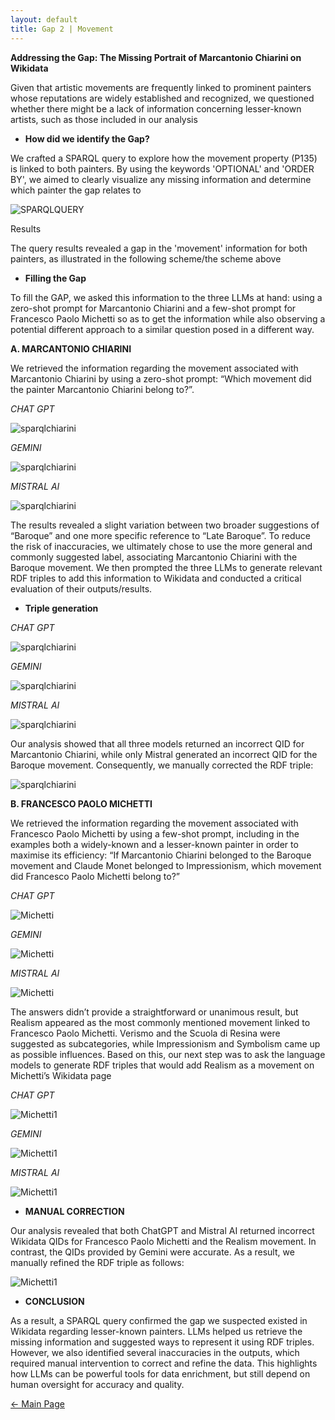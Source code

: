 ```yaml
---
layout: default
title: Gap 2 | Movement
---
```


**Addressing the Gap: The Missing Portrait of Marcantonio Chiarini on Wikidata**

Given that artistic movements are frequently linked to prominent painters whose reputations are widely established and recognized, we questioned whether there might be a lack of information concerning lesser-known artists, such as those included in our analysis

- **How did we identify the Gap?**

We crafted a SPARQL query to explore how the movement property (P135) is linked to both painters. By using the keywords 'OPTIONAL' and 'ORDER BY', we aimed to clearly visualize any missing information and determine which painter the gap relates to

![SPARQLQUERY](/abremipainters/assets/images/Immagine5.jpg)


Results 

The query results revealed a gap in the 'movement' information for both painters, as illustrated in the following scheme/the scheme above

- **Filling the Gap**

To fill the GAP, we asked this information to the three LLMs at hand: using a zero-shot prompt for Marcantonio Chiarini and a few-shot prompt for Francesco Paolo Michetti so as to get the information while also observing a potential different approach to a similar question posed in a different way.

**A. MARCANTONIO CHIARINI**

We retrieved the information regarding the movement associated with Marcantonio Chiarini by using a zero-shot prompt: “Which movement did the painter Marcantonio Chiarini belong to?”.


*CHAT GPT*

![sparqlchiarini](/abremipainters/assets/images/Immagine8.jpg)

*GEMINI*
   
![sparqlchiarini](/abremipainters/assets/images/Immagine9.jpg)
 
*MISTRAL AI*

![sparqlchiarini](/abremipainters/assets/images/Immagine10.jpg)

The results revealed a slight variation between two broader suggestions of “Baroque” and one more specific reference to “Late Baroque”. To reduce the risk of inaccuracies, we ultimately chose to use the more general and commonly suggested label, associating Marcantonio Chiarini with the Baroque movement. We then prompted the three LLMs to generate relevant RDF triples to add this information to Wikidata and conducted a critical evaluation of their outputs/results.

- **Triple generation**

*CHAT GPT*

![sparqlchiarini](/abremipainters/assets/images/CHIARINI1.png)

*GEMINI*

![sparqlchiarini](/abremipainters/assets/images/CHIARINI2.png)

*MISTRAL AI*

![sparqlchiarini](/abremipainters/assets/images/CHIARINI3.png)

Our analysis showed that all three models returned an incorrect QID for Marcantonio Chiarini, while only Mistral generated an incorrect QID for the Baroque movement. Consequently, we manually corrected the RDF triple:

![sparqlchiarini](/abremipainters/assets/images/CHIARINI4.png) 


**B. FRANCESCO PAOLO MICHETTI**

We retrieved the information regarding the movement associated with Francesco Paolo Michetti by using a few-shot prompt, including in the examples both a widely-known and a lesser-known painter in order to maximise its efficiency: “If Marcantonio Chiarini belonged to the Baroque movement and Claude Monet belonged to Impressionism, which movement did Francesco Paolo Michetti belong to?”

*CHAT GPT*

![Michetti](/abremipainters/assets/images/Immagine11.jpg)

*GEMINI*

![Michetti](/abremipainters/assets/images/Immagine12.jpg)

*MISTRAL AI*

![Michetti](/abremipainters/assets/images/Immagine13.jpg)

The answers didn’t provide a straightforward or unanimous result, but Realism appeared as the most commonly mentioned movement linked to Francesco Paolo Michetti. Verismo and the Scuola di Resina were suggested as subcategories, while Impressionism and Symbolism came up as possible influences. Based on this, our next step was to ask the language models to generate RDF triples that would add Realism as a movement on Michetti’s Wikidata page

*CHAT GPT*

![Michetti1](/abremipainters/assets/images/Michetti1.png)

*GEMINI*

![Michetti1](/abremipainters/assets/images/Michetti2.png)

*MISTRAL AI* 

![Michetti1](/abremipainters/assets/images/Michetti3.png)

- **MANUAL CORRECTION**

Our analysis revealed that both ChatGPT and Mistral AI returned incorrect Wikidata QIDs for Francesco Paolo Michetti and the Realism movement. In contrast, the QIDs provided by Gemini were accurate. As a result, we manually refined the RDF triple as follows:

![Michetti1](/abremipainters/assets/images/Michetti4.png)


- **CONCLUSION**

As a result, a SPARQL query confirmed the gap we suspected existed in Wikidata regarding lesser-known painters. LLMs helped us retrieve the missing information and suggested ways to represent it using RDF triples. However, we also identified several inaccuracies in the outputs, which required manual intervention to correct and refine the data. 
This highlights how LLMs can be powerful tools for data enrichment, but still depend on human oversight for accuracy and quality.




[← Main Page](./)
